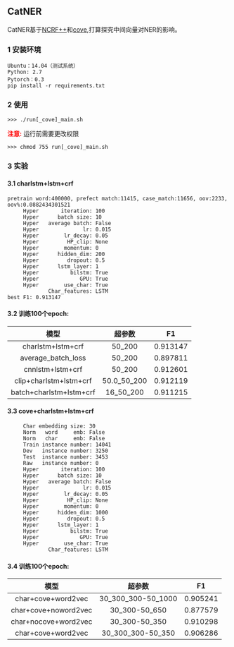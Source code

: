 ## CatNER

CatNER基于[NCRF++](https://github.com/jiesutd/NCRFpp.git)和[cove](https://github.com/salesforce/cove.git),打算探究中间向量对NER的影响。

### 1 安装环境

```
Ubuntu：14.04（测试系统）
Python: 2.7
Pytorch：0.3
pip install -r requirements.txt
```

### 2 使用

```
>>> ./run[_cove]_main.sh
```

<font color=red>**注意:**</font> 运行前需要更改权限
```
>>> chmod 755 run[_cove]_main.sh
```

### 3 实验

#### 3.1 charlstm+lstm+crf
```
pretrain word:400000, prefect match:11415, case_match:11656, oov:2233, oov%:0.0882434301521
     Hyper       iteration: 100
     Hyper      batch size: 10
     Hyper   average batch: False
     Hyper              lr: 0.015
     Hyper        lr_decay: 0.05
     Hyper         HP_clip: None
     Hyper        momentum: 0
     Hyper      hidden_dim: 200
     Hyper         dropout: 0.5
     Hyper      lstm_layer: 1
     Hyper          bilstm: True
     Hyper             GPU: True
     Hyper        use_char: True
             Char_features: LSTM
best F1: 0.913147
```

#### 3.2 训练100个epoch:

| 模型 | 超参数 | F1 |
| :-------------: |:-------------:| :-----:|
| charlstm+lstm+crf | 50_200 | 0.913147 |
| average_batch_loss | 50_200 | 0.897811 |
| cnnlstm+lstm+crf | 50_200 | 0.912601 |
| clip+charlstm+lstm+crf | 50.0_50_200 | 0.912119 |
| batch+charlstm+lstm+crf | 16_50_200 | 0.911215 |



#### 3.3 cove+charlstm+lstm+crf

```
     Char embedding size: 30
     Norm   word     emb: False
     Norm   char     emb: False
     Train instance number: 14041
     Dev   instance number: 3250
     Test  instance number: 3453
     Raw   instance number: 0
     Hyper       iteration: 100
     Hyper      batch size: 10
     Hyper   average batch: False
     Hyper              lr: 0.015
     Hyper        lr_decay: 0.05
     Hyper         HP_clip: None
     Hyper        momentum: 0
     Hyper      hidden_dim: 1000
     Hyper         dropout: 0.5
     Hyper      lstm_layer: 1
     Hyper          bilstm: True
     Hyper             GPU: True
     Hyper        use_char: True
             Char_features: LSTM
```

#### 3.4 训练100个epoch:

| 模型 | 超参数 | F1 |
|:-------------:|:-------------:|:-----:|
| char+cove+word2vec | 30_300_300-50_1000 | 0.905241 |
| char+cove+noword2vec | 30_300-50_650 | 0.877579 |
| char+nocove+word2vec | 30_300-50_350 | 0.910298 |
| char+cove+word2vec | 30_300_300-50_350 | 0.906286 |

